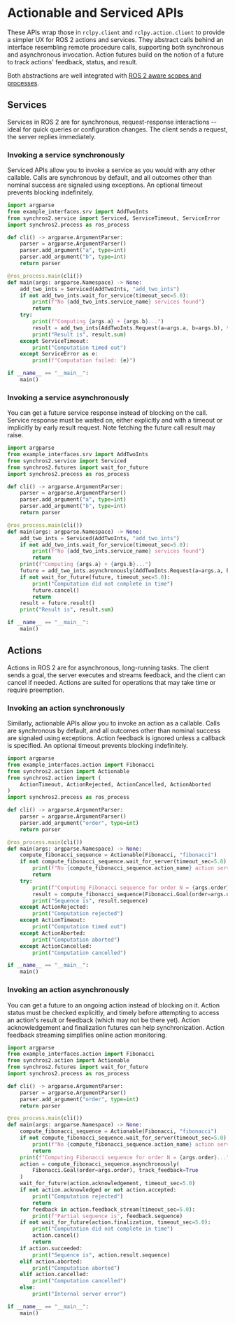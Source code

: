 # Actionable and Serviced APIs

These APIs wrap those in `rclpy.client` and `rclpy.action.client` to provide a simpler UX for ROS 2 actions and services. They abstract calls behind an interface resembling remote procedure calls, supporting both synchronous and asynchronous invocation. Action futures build on the notion of a future to track actions' feedback, status, and result.

Both abstractions are well integrated with [ROS 2 aware scopes and processes](process_wide_apis.md).

## Services

Services in ROS 2 are for synchronous, request-response interactions -- ideal for quick queries or configuration changes. The client sends a request, the server replies immediately.

### Invoking a service synchronously

Serviced APIs allow you to invoke a service as you would with any other callable. Calls are synchronous by default, and all outcomes other than nominal success are signaled using exceptions. An optional timeout prevents blocking indefinitely.

```python
import argparse
from example_interfaces.srv import AddTwoInts
from synchros2.service import Serviced, ServiceTimeout, ServiceError
import synchros2.process as ros_process

def cli() -> argparse.ArgumentParser:
    parser = argparse.ArgumentParser()
    parser.add_argument("a", type=int)
    parser.add_argument("b", type=int)
    return parser

@ros_process.main(cli())
def main(args: argparse.Namespace) -> None:
    add_two_ints = Serviced(AddTwoInts, "add_two_ints")
    if not add_two_ints.wait_for_service(timeout_sec=5.0):
        print(f"No {add_two_ints.service_name} services found")
        return
    try:
        print(f"Computing {args.a} + {args.b}...")
        result = add_two_ints(AddTwoInts.Request(a=args.a, b=args.b), timeout_sec=5.0)
        print("Result is", result.sum)
    except ServiceTimeout:
        print("Computation timed out")
    except ServiceError as e:
        print(f"Computation failed: {e}")

if __name__ == "__main__":
    main()
```

### Invoking a service asynchronously

You can get a future service response instead of blocking on the call. Service response must be waited on, either explicitly and with a timeout or implicitly by early result request. Note fetching the future call result may raise.

```python
import argparse
from example_interfaces.srv import AddTwoInts
from synchros2.service import Serviced
from synchros2.futures import wait_for_future
import synchros2.process as ros_process

def cli() -> argparse.ArgumentParser:
    parser = argparse.ArgumentParser()
    parser.add_argument("a", type=int)
    parser.add_argument("b", type=int)
    return parser

@ros_process.main(cli())
def main(args: argparse.Namespace) -> None:
    add_two_ints = Serviced(AddTwoInts, "add_two_ints")
    if not add_two_ints.wait_for_service(timeout_sec=5.0):
        print(f"No {add_two_ints.service_name} services found")
        return
    print(f"Computing {args.a} + {args.b}...")
    future = add_two_ints.asynchronously(AddTwoInts.Request(a=args.a, b=args.b))
    if not wait_for_future(future, timeout_sec=5.0):
        print("Computation did not complete in time")
        future.cancel()
        return
    result = future.result()
    print("Result is", result.sum)

if __name__ == "__main__":
    main()
```

## Actions

Actions in ROS 2 are for asynchronous, long-running tasks. The client sends a goal, the server executes and streams feedback, and the client can cancel if needed. Actions are suited for operations that may take time or require preemption.

### Invoking an action synchronously

Similarly, actionable APIs allow you to invoke an action as a callable. Calls are synchronous by default, and all outcomes other than nominal success are signaled using exceptions. Action feedback is ignored unless a callback is specified. An optional timeout prevents blocking indefinitely.

```python
import argparse
from example_interfaces.action import Fibonacci
from synchros2.action import Actionable
from synchros2.action import (
    ActionTimeout, ActionRejected, ActionCancelled, ActionAborted
)
import synchros2.process as ros_process

def cli() -> argparse.ArgumentParser:
    parser = argparse.ArgumentParser()
    parser.add_argument("order", type=int)
    return parser

@ros_process.main(cli())
def main(args: argparse.Namespace) -> None:
    compute_fibonacci_sequence = Actionable(Fibonacci, "fibonacci")
    if not compute_fibonacci_sequence.wait_for_server(timeout_sec=5.0):
        print(f"No {compute_fibonacci_sequence.action_name} action server found")
        return
    try:
        print(f"Computing Fibonacci sequence for order N = {args.order}...")
        result = compute_fibonacci_sequence(Fibonacci.Goal(order=args.order), timeout_sec=5.0)
        print("Sequence is", result.sequence)
    except ActionRejected:
        print("Computation rejected")
    except ActionTimeout:
        print("Computation timed out")
    except ActionAborted:
        print("Computation aborted")
    except ActionCancelled:
        print("Computation cancelled")

if __name__ == "__main__":
    main()
```

### Invoking an action asynchronously

You can get a future to an ongoing action instead of blocking on it. Action status must be checked explicitly, and timely before attempting to access an action's result or feedback (which may not be there yet). Action acknowledgement and finalization futures can help synchronization. Action feedback streaming simplifies online action monitoring.

```python
import argparse
from example_interfaces.action import Fibonacci
from synchros2.action import Actionable
from synchros2.futures import wait_for_future
import synchros2.process as ros_process

def cli() -> argparse.ArgumentParser:
    parser = argparse.ArgumentParser()
    parser.add_argument("order", type=int)
    return parser

@ros_process.main(cli())
def main(args: argparse.Namespace) -> None:
    compute_fibonacci_sequence = Actionable(Fibonacci, "fibonacci")
    if not compute_fibonacci_sequence.wait_for_server(timeout_sec=5.0):
        print(f"No {compute_fibonacci_sequence.action_name} action server found")
        return
    print(f"Computing Fibonacci sequence for order N = {args.order}...")
    action = compute_fibonacci_sequence.asynchronously(
        Fibonacci.Goal(order=args.order), track_feedback=True
    )
    wait_for_future(action.acknowledgement, timeout_sec=5.0)
    if not action.acknowledged or not action.accepted:
        print("Computation rejected")
        return
    for feedback in action.feedback_stream(timeout_sec=5.0):
        print(f"Partial sequence is", feedback.sequence)
    if not wait_for_future(action.finalization, timeout_sec=5.0):
        print("Computation did not complete in time")
        action.cancel()
        return
    if action.succeeded:
        print("Sequence is", action.result.sequence)
    elif action.aborted:
        print("Computation aborted")
    elif action.cancelled:
        print("Computation cancelled")
    else:
        print("Internal server error")

if __name__ == "__main__":
    main()
```
